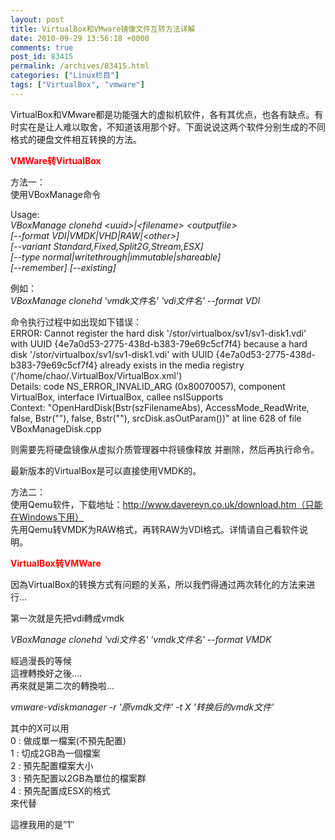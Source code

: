 ```yaml
---
layout: post
title: VirtualBox和VMware镜像文件互转方法详解
date: 2010-09-29 13:56:18 +0000
comments: true
post_id: 83415
permalink: /archives/83415.html
categories: ["Linux栏目"]
tags: ["VirtualBox", "vmware"]
---
```


VirtualBox和VMware都是功能强大的虚拟机软件，各有其优点，也各有缺点。有时实在是让人难以取舍，不知道该用那个好。下面说说这两个软件分别生成的不同格式的硬盘文件相互转换的方法。

<span style="color: #ff0000"><strong>VMWare转VirtualBox </strong></span>

方法一：  
使用VBoxManage命令

Usage:  
<em>VBoxManage clonehd          &lt;uuid&gt;|&lt;filename&gt;   &lt;outputfile&gt;  
[--format VDI|VMDK|VHD|RAW|&lt;other&gt;]  
[--variant Standard,Fixed,Split2G,Stream,ESX]  
[--type normal|writethrough|immutable|shareable]  
[--remember] [--existing]</em>

例如：  
<em>VBoxManage clonehd 'vmdk文件名' 'vdi文件名' --format VDI</em>

命令执行过程中如出现如下错误：  
ERROR: Cannot register the hard disk '/stor/virtualbox/sv1/sv1-disk1.vdi' with UUID {4e7a0d53-2775-438d-b383-79e69c5cf7f4} because a hard disk '/stor/virtualbox/sv1/sv1-disk1.vdi' with UUID {4e7a0d53-2775-438d-b383-79e69c5cf7f4} already exists in the media registry ('/home/chao/.VirtualBox/VirtualBox.xml')  
Details: code NS_ERROR_INVALID_ARG (0x80070057), component VirtualBox, interface IVirtualBox, callee nsISupports  
Context: "OpenHardDisk(Bstr(szFilenameAbs), AccessMode_ReadWrite, false, Bstr(""), false, Bstr(""), srcDisk.asOutParam())" at line 628 of file VBoxManageDisk.cpp

则需要先将硬盘镜像从虚拟介质管理器中将镜像释放 并删除，然后再执行命令。

最新版本的VirtualBox是可以直接使用VMDK的。

方法二：  
使用Qemu软件，下载地址：http://www.davereyn.co.uk/download.htm（只能在Windows下用）  
先用Qemu转VMDK为RAW格式，再转RAW为VDI格式。详情请自己看软件说明。

<span style="color: #ff0000"><strong>VirtualBox转VMWare</strong></span>

因為VirtualBox的转换方式有问题的关系，所以我們得通过两次转化的方法来进行…

第一次就是先把vdi轉成vmdk

<em>VBoxManage clonehd 'vdi文件名' 'vmdk文件名' --format VMDK</em>

經過漫長的等候  
這裡轉換好之後….  
再來就是第二次的轉換啦…  

<em>vmware-vdiskmanager -r '原vmdk文件' -t X '转换后的vmdk文件'</em>

其中的X可以用  
0 : 做成單一檔案(不預先配置)  
1 : 切成2GB為一個檔案  
2 : 預先配置檔案大小  
3 : 預先配置以2GB為單位的檔案群  
4 : 預先配置成ESX的格式  
來代替

這裡我用的是”1″
